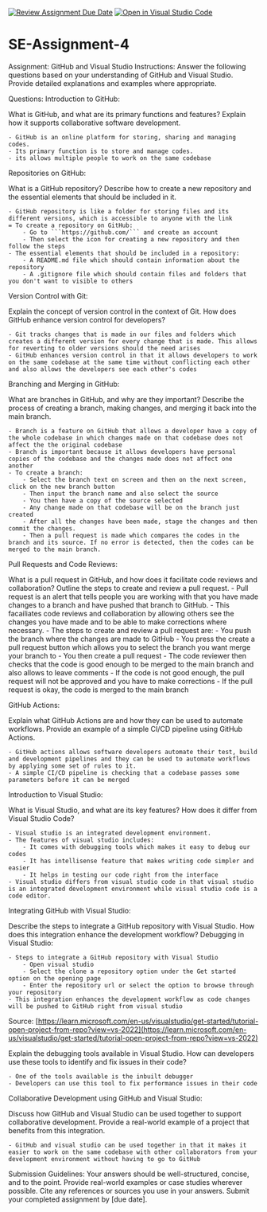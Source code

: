 [![Review Assignment Due Date](https://classroom.github.com/assets/deadline-readme-button-22041afd0340ce965d47ae6ef1cefeee28c7c493a6346c4f15d667ab976d596c.svg)](https://classroom.github.com/a/GvXCZgfk)
[![Open in Visual Studio Code](https://classroom.github.com/assets/open-in-vscode-2e0aaae1b6195c2367325f4f02e2d04e9abb55f0b24a779b69b11b9e10269abc.svg)](https://classroom.github.com/online_ide?assignment_repo_id=15290071&assignment_repo_type=AssignmentRepo)
# SE-Assignment-4
Assignment: GitHub and Visual Studio
Instructions:
Answer the following questions based on your understanding of GitHub and Visual Studio. Provide detailed explanations and examples where appropriate.

Questions:
Introduction to GitHub:

What is GitHub, and what are its primary functions and features? Explain how it supports collaborative software development.

    - GitHub is an online platform for storing, sharing and managing codes.
    - Its primary function is to store and manage codes.
    - its allows multiple people to work on the same codebase

Repositories on GitHub:

What is a GitHub repository? Describe how to create a new repository and the essential elements that should be included in it.

    - GitHub repository is like a folder for storing files and its different versions, which is accessible to anyone with the link
    = To create a repository on GitHub:
        - Go to ```https://github.com/``` and create an account
        - Then select the icon for creating a new repository and then follow the steps
    - The essential elements that should be included in a repository:
        - A README.md file which should contain information about the repository
        - A .gitignore file which should contain files and folders that you don't want to visible to others

Version Control with Git:

Explain the concept of version control in the context of Git. How does GitHub enhance version control for developers?

    - Git tracks changes that is made in our files and folders which creates a different version for every change that is made. This allows for reverting to older versions should the need arises
    - GitHub enhances version control in that it allows developers to work on the same codebase at the same time without conflicting each other and also allows the developers see each other's codes

Branching and Merging in GitHub:

What are branches in GitHub, and why are they important? Describe the process of creating a branch, making changes, and merging it back into the main branch.

    - Branch is a feature on GitHub that allows a developer have a copy of the whole codebase in which changes made on that codebase does not affect the the original codebase
    - Branch is important because it allows developers have personal copies of the codebase and the changes made does not affect one another
    - To create a branch:
        - Select the branch text on screen and then on the next screen, click on the new branch button
        - Then input the branch name and also select the source
        - You then have a copy of the source selected
        - Any change made on that codebase will be on the branch just created
        - After all the changes have been made, stage the changes and then commit the changes.
        - Then a pull request is made which compares the codes in the branch and its source. If no error is detected, then the codes can be merged to the main branch.

Pull Requests and Code Reviews:

What is a pull request in GitHub, and how does it facilitate code reviews and collaboration? Outline the steps to create and review a pull request.
    - Pull request is an alert that tells people you are working with that you have made changes to a branch and have pushed that branch to GitHub.
    - This facailiates code reviews and collaboration by allowing others see the changes you have made and to be able to make corrections where necessary.
    - The steps to create and review a pull request are:
        - You push the branch where the changes are made to GitHub
        - You press the create a pull request button which allows you to select the branch you want merge your branch to
        - You then create a pull request
        - The code reviewer then checks that the code is good enough to be merged to the main branch and also allows to leave comments
        - If the code is not good enough, the pull request will not be approved and you have to make corrections
        - If the pull request is okay, the code is merged to the main branch

GitHub Actions:

Explain what GitHub Actions are and how they can be used to automate workflows. Provide an example of a simple CI/CD pipeline using GitHub Actions.

    - GitHub actions allows software developers automate their test, build and development pipelines and they can be used to automate workflows by applying some set of rules to it.
    - A simple CI/CD pipeline is checking that a codebase passes some parameters before it can be merged 

Introduction to Visual Studio:

What is Visual Studio, and what are its key features? How does it differ from Visual Studio Code?

    - Visual studio is an integrated development environment.
    - The features of visual studio includes:
        - It comes with debugging tools which makes it easy to debug our codes
        - It has intellisense feature that makes writing code simpler and easier
        - It helps in testing our code right from the interface
    - Visual studio differs from visual studio code in that visual studio is an integrated development environment while visual studio code is a code editor.

Integrating GitHub with Visual Studio:

Describe the steps to integrate a GitHub repository with Visual Studio. How does this integration enhance the development workflow?
Debugging in Visual Studio:

    - Steps to integrate a GitHub repository with Visual Studio
        - Open visual studio
        - Select the clone a repository option under the Get started option on the opening page
        - Enter the repository url or select the option to browse through your repository
    - This integration enhances the development workflow as code changes will be pushed to GitHub right from visual studio
Source: [https://learn.microsoft.com/en-us/visualstudio/get-started/tutorial-open-project-from-repo?view=vs-2022](https://learn.microsoft.com/en-us/visualstudio/get-started/tutorial-open-project-from-repo?view=vs-2022)

Explain the debugging tools available in Visual Studio. How can developers use these tools to identify and fix issues in their code?

    - One of the tools available is the inbuilt debugger
    - Developers can use this tool to fix performance issues in their code

Collaborative Development using GitHub and Visual Studio:

Discuss how GitHub and Visual Studio can be used together to support collaborative development. Provide a real-world example of a project that benefits from this integration.

    - GitHub and visual studio can be used together in that it makes it easier to work on the same codebase with other collaborators from your development environment without having to go to GitHub


Submission Guidelines:
Your answers should be well-structured, concise, and to the point.
Provide real-world examples or case studies wherever possible.
Cite any references or sources you use in your answers.
Submit your completed assignment by [due date].
